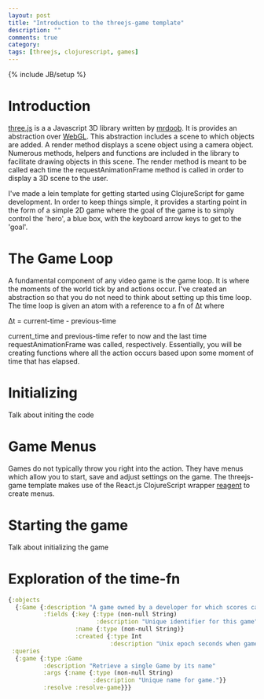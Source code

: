 ```yaml
---
layout: post
title: "Introduction to the threejs-game template"
description: ""
comments: true
category: 
tags: [threejs, clojurescript, games]
---
```

{% include JB/setup %}

# Introduction


[three.js](https://github.com/mrdoob/three.js/) is a a Javascript 3D library written by [mrdoob](https://github.com/mrdoob). It is provides an abstraction over [WebGL](https://www.khronos.org/webgl/). This abstraction includes a scene to which objects are added. A render method displays a scene object using a camera object. Numerous methods, helpers and functions are included in the library to facilitate drawing objects in this scene. The render method is meant to be called each time the requestAnimationFrame method is called in order to display a 3D scene to the user. 

I've made a lein template for getting started using ClojureScript for game development. In order to keep things simple, it provides a starting point in the form of a simple 2D game where the goal of the game is to simply control the 'hero', a blue box,  with the keyboard arrow keys to get to the 'goal'.  

# The Game Loop

A fundamental component of any video game is the game loop. It is where the moments of the world tick by and actions occur. I've created an abstraction so that you do not need to think about setting up this time loop. The time loop is given an atom with a reference to a fn of Δt where

Δt = current-time - previous-time

current_time and previous-time refer to now and the last time requestAnimationFrame was called, respectively. Essentially, you will be creating functions where all the action occurs based upon some moment of time that has elapsed. 

# Initializing

Talk about initing the code

# Game Menus

Games do not typically throw you right into the action. They have menus which allow you to start, save and adjust settings on the game. The threejs-game template makes use of the React.js ClojureScript wrapper [reagent](http://reagent-project.github.io/) to create menus. 

# Starting the game

Talk about initializing the game

# Exploration of the time-fn

```clojure
{:objects
  {:Game {:description "A game owned by a developer for which scores can be recorded"
          :fields {:key {:type (non-null String)
                         :description "Unique identifier for this game"}
                   :name {:type (non-null String)}
                   :created {:type Int
                             :description "Unix epoch seconds when game was added to database"}}}}
 :queries
  {:game {:type :Game
          :description "Retrieve a single Game by its name"
          :args {:name {:type (non-null String)
                        :description "Unique name for game."}}
          :resolve :resolve-game}}}
```

